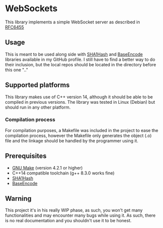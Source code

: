 # WebSockets
This library implements a simple WebSocket server as described in [RFC6455](https://tools.ietf.org/html/rfc6455)

## Usage
This is meant to be used along side with [SHA1Hash](https://github.com/fabiossilva21/SHA1Hash) and [BaseEncode](https://github.com/fabiossilva21/BaseEncode) libraries available in my GitHub profile.
I still have to find a better way to do their inclusion, but the local repos should be located in the directory before this one ".."

## Supported platforms 
This library makes use of C++ version 14, although it should be able to be compiled in previous versions.
The library was tested in Linux (Debian) but should run in any other platform.

### Compilation process
For compilation purposes, a Makefile was included in the project to ease the compilation process, however the Makefile only generates the object (.o) file and the linkage should be handled by the programmer using it.

## Prerequisites
* [GNU Make](https://www.gnu.org/software/make/) (version 4.2.1 or higher)
* C++14 compatible toolchain (g++ 8.3.0 works fine)
* [SHA1Hash](https://github.com/fabiossilva21/SHA1Hash)
* [BaseEncode](https://github.com/fabiossilva21/BaseEncode)

## Warning
This project it's in his really WIP phase, as such, you won't get many functionalities and may encounter many bugs while using it. As such, there is no real documentation and you shouldn't use it to be honest.
